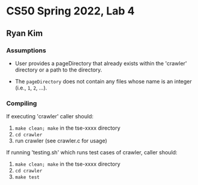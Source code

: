 # CS50 Spring 2022, Lab 4
## Ryan Kim

### Assumptions

* User provides a pageDirectory that already exists within the 'crawler' directory or a path to the directory.

* The `pageDirectory` does not contain any files whose name is an integer (i.e., `1`, `2`, ...).

### Compiling

If executing 'crawler' caller should:

1. `make clean; make` in the tse-xxxx directory
2. `cd crawler`
3. run crawler (see crawler.c for usage)

If running 'testing.sh' which runs test cases of crawler, caller should:

1. `make clean; make` in the tse-xxxx directory
2. `cd crawler`
3. `make test`
